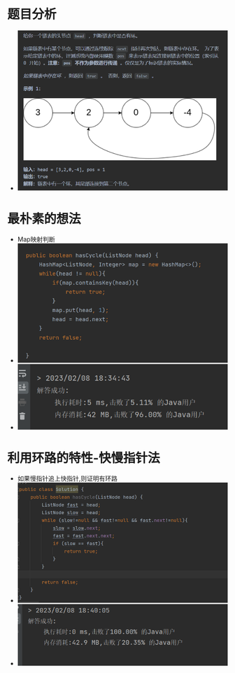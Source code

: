 # 题目分析
- ![](attachments/Pasted%20image%2020230208165207.png)

# 最朴素的想法
- Map映射判断
- ![](attachments/Pasted%20image%2020230208182920.png)
- ![](attachments/Pasted%20image%2020230208183451.png)
# 利用环路的特性-快慢指针法
- 如果慢指针追上快指针,则证明有环路
- ![](attachments/Pasted%20image%2020230208184137.png)
- ![](attachments/Pasted%20image%2020230208184226.png)